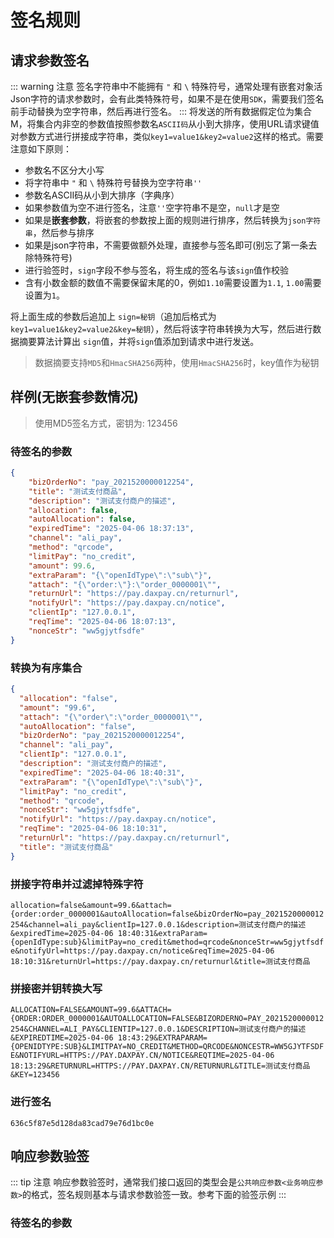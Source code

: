 # 签名规则

## 请求参数签名
::: warning 注意
签名字符串中不能拥有 `"` 和 `\` 特殊符号，通常处理有嵌套对象活Json字符的请求参数时，会有此类特殊符号，如果不是在使用`SDK`，需要我们签名前手动替换为空字符串，然后再进行签名。
:::
将发送的所有数据假定位为集合M，将集合内非空的参数值按照参数名`ASCII码`从小到大排序，使用URL请求键值对参数方式进行拼接成字符串，类似`key1=value1&key2=value2`这样的格式。需要注意如下原则：

- 参数名不区分大小写
- 将字符串中 `"` 和 `\` 特殊符号替换为空字符串`''`
- 参数名ASCII码从小到大排序（字典序）
- 如果参数值为空不进行签名，注意`''`空字符串不是空，`null`才是空
- 如果是**嵌套参数**，将嵌套的参数按上面的规则进行排序，然后转换为`json字符串`，然后参与排序
- 如果是json字符串，不需要做额外处理，直接参与签名即可(别忘了第一条去除特殊符号)
- 进行验签时，`sign`字段不参与签名，将生成的签名与该`sign`值作校验
- 含有小数金额的数值不需要保留末尾的0，例如`1.10`需要设置为`1.1`, `1.00`需要设置为`1`。

将上面生成的参数后追加上 `sign=秘钥`（追加后格式为 `key1=value1&key2=value2&key=秘钥`），然后将该字符串转换为大写，然后进行数据摘要算法计算出 `sign`值，并将`sign`值添加到请求中进行发送。

> 数据摘要支持`MD5`和`HmacSHA256`两种，使用`HmacSHA256`时，key值作为秘钥

## 样例(无嵌套参数情况)
> 使用MD5签名方式，密钥为: 123456
### 待签名的参数
```json
{
    "bizOrderNo": "pay_2021520000012254",
    "title": "测试支付商品",
    "description": "测试支付商户的描述",
    "allocation": false,
    "autoAllocation": false,
    "expiredTime": "2025-04-06 18:37:13",
    "channel": "ali_pay",
    "method": "qrcode",
    "limitPay": "no_credit",
    "amount": 99.6,
    "extraParam": "{\"openIdType\":\"sub\"}",
    "attach": "{\"order:\"}:\"order_0000001\"",
    "returnUrl": "https://pay.daxpay.cn/returnurl",
    "notifyUrl": "https://pay.daxpay.cn/notice",
    "clientIp": "127.0.0.1",
    "reqTime": "2025-04-06 18:07:13",
    "nonceStr": "ww5gjytfsdfe"
}
```
### 转换为有序集合
```json
{
  "allocation": "false",
  "amount": "99.6",
  "attach": "{\"order\":\"order_0000001\"",
  "autoAllocation": "false",
  "bizOrderNo": "pay_2021520000012254",
  "channel": "ali_pay",
  "clientIp": "127.0.0.1",
  "description": "测试支付商户的描述",
  "expiredTime": "2025-04-06 18:40:31",
  "extraParam": "{\"openIdType\":\"sub\"}",
  "limitPay": "no_credit",
  "method": "qrcode",
  "nonceStr": "ww5gjytfsdfe",
  "notifyUrl": "https://pay.daxpay.cn/notice",
  "reqTime": "2025-04-06 18:10:31",
  "returnUrl": "https://pay.daxpay.cn/returnurl",
  "title": "测试支付商品"
}
```
### 拼接字符串并过滤掉特殊字符
`allocation=false&amount=99.6&attach={order:order_0000001&autoAllocation=false&bizOrderNo=pay_2021520000012254&channel=ali_pay&clientIp=127.0.0.1&description=测试支付商户的描述&expiredTime=2025-04-06 18:40:31&extraParam={openIdType:sub}&limitPay=no_credit&method=qrcode&nonceStr=ww5gjytfsdfe&notifyUrl=https://pay.daxpay.cn/notice&reqTime=2025-04-06 18:10:31&returnUrl=https://pay.daxpay.cn/returnurl&title=测试支付商品`
### 拼接密并钥转换大写
`ALLOCATION=FALSE&AMOUNT=99.6&ATTACH={ORDER:ORDER_0000001&AUTOALLOCATION=FALSE&BIZORDERNO=PAY_2021520000012254&CHANNEL=ALI_PAY&CLIENTIP=127.0.0.1&DESCRIPTION=测试支付商户的描述&EXPIREDTIME=2025-04-06 18:43:29&EXTRAPARAM={OPENIDTYPE:SUB}&LIMITPAY=NO_CREDIT&METHOD=QRCODE&NONCESTR=WW5GJYTFSDFE&NOTIFYURL=HTTPS://PAY.DAXPAY.CN/NOTICE&REQTIME=2025-04-06 18:13:29&RETURNURL=HTTPS://PAY.DAXPAY.CN/RETURNURL&TITLE=测试支付商品&KEY=123456`
### 进行签名
`636c5f87e5d128da83cad79e76d1bc0e`

## 响应参数验签

::: tip 注意
响应参数验签时，通常我们接口返回的类型会是`公共响应参数<业务响应参数>`的格式，签名规则基本与请求参数验签一致。参考下面的验签示例
:::
### 待签名的参数


